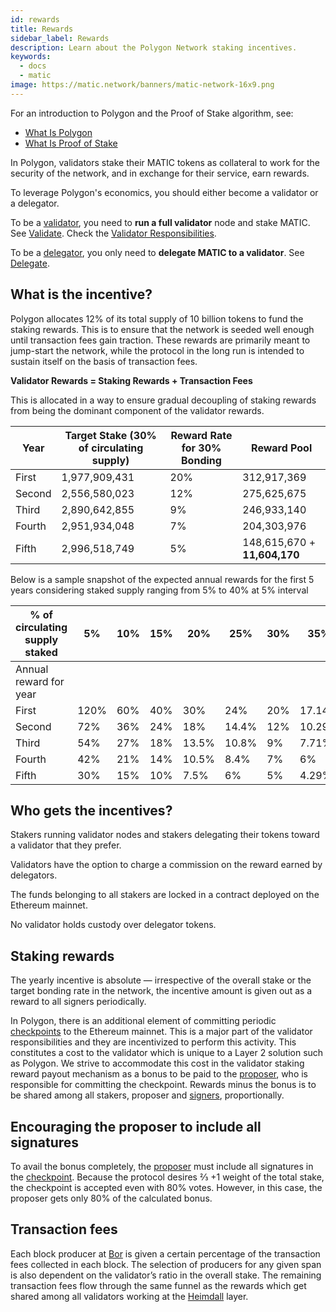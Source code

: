```yaml
---
id: rewards
title: Rewards
sidebar_label: Rewards
description: Learn about the Polygon Network staking incentives.
keywords:
  - docs
  - matic
image: https://matic.network/banners/matic-network-16x9.png 
---
```


For an introduction to Polygon and the Proof of Stake algorithm, see:

* [What Is Polygon](/docs/validate/polygon-basics/what-is-polygon)
* [What Is Proof of Stake](/docs/validate/polygon-basics/what-is-proof-of-stake)

In Polygon, validators stake their MATIC tokens as collateral to work for the security of the network, and in exchange for their service, earn rewards.

To leverage Polygon's economics, you should either become a validator or a delegator.

To be a [validator](/docs/validate/glossary#validator), you need to **run a full validator** node and stake MATIC. See [Validate](/docs/validate/validate/getting-started).
Check the [Validator Responsibilities](/docs/validate/validate/validator-responsibilities).

To be a [delegator](/docs/validate/glossary#delegator), you only need to **delegate MATIC to a validator**. See [Delegate](/docs/validate/delegate).


## What is the incentive?

Polygon allocates 12% of its total supply of 10 billion tokens to fund the staking rewards. This is to ensure that the network is seeded well enough until transaction fees gain traction. These rewards are primarily meant to jump-start the network, while the protocol in the long run is intended to sustain itself on the basis of transaction fees.

**Validator Rewards = Staking Rewards + Transaction Fees**

This is allocated in a way to ensure gradual decoupling of staking rewards from being the dominant component of the validator rewards.

|Year|Target Stake (30% of circulating supply)|Reward Rate for 30% Bonding|Reward Pool|
|---|---|---|---|
|First|1,977,909,431|20%|312,917,369|
|Second|2,556,580,023|12%|275,625,675|
|Third|2,890,642,855|9%|246,933,140|
|Fourth|2,951,934,048|7%|204,303,976|
|Fifth|2,996,518,749|5%|148,615,670 + **11,604,170**|

Below is a sample snapshot of the expected annual rewards for the first 5 years considering staked supply ranging from 5% to 40% at 5% interval

|% of circulating supply staked|5%|10%|15%|20%|25%|30%|35%|40%|
|---|---|---|---|---|---|---|---|---|
|Annual reward for year|
|First|120%|60%|40%|30%|24%|20%|17.14%|15%|
|Second|72%|36%|24%|18%|14.4%|12%|10.29%|9%|
|Third|54%|27%|18%|13.5%|10.8%|9%|7.71%|6.75%|
|Fourth|42%|21%|14%|10.5%|8.4%|7%|6%|5.25%|
|Fifth|30%|15%|10%|7.5%|6%|5%|4.29%|3.75%|

## Who gets the incentives?

Stakers running validator nodes and stakers delegating their tokens toward a validator that they prefer.

Validators have the option to charge a commission on the reward earned by delegators.

The funds belonging to all stakers are locked in a contract deployed on the Ethereum mainnet.

No validator holds custody over delegator tokens.

## Staking rewards

The yearly incentive is absolute — irrespective of the overall stake or the target bonding rate in the network, the incentive amount is given out as a reward to all signers periodically.

In Polygon, there is an additional element of committing periodic [checkpoints](/docs/validate/glossary#checkpoint-transaction) to the Ethereum mainnet. This is a major part of the validator responsibilities and they are incentivized to perform this activity. This constitutes a cost to the validator which is unique to a Layer 2 solution such as Polygon. We strive to accommodate this cost in the validator staking reward payout mechanism as a bonus to be paid to the [proposer](/docs/validate/glossary#proposer), who is responsible for committing the checkpoint. Rewards minus the bonus is to be shared among all stakers, proposer and [signers](/docs/validate/glossary#signer-address), proportionally.

## Encouraging the proposer to include all signatures

To avail the bonus completely, the [proposer](/docs/validate/glossary#proposer) must include all signatures in the [checkpoint](/docs/validate/glossary#checkpoint-transaction). Because the protocol desires ⅔ +1 weight of the total stake, the checkpoint is accepted even with 80% votes. However, in this case, the proposer gets only 80% of the calculated bonus.

## Transaction fees

Each block producer at [Bor](/docs/validate/glossary#bor) is given a certain percentage of the transaction fees collected in each block. The selection of producers for any given span is also dependent on the validator’s ratio in the overall stake. The remaining transaction fees flow through the same funnel as the rewards which get shared among all validators working at the [Heimdall](/docs/validate/glossary#heimdall) layer.
